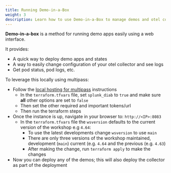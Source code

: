 ```yaml
---
title: Running Demo-in-a-Box
weight: 3
description: Learn how to use Demo-in-a-Box to manage demos and otel collectors in an easy-to-use web interface.
---
```


**Demo-in-a-box** is a method for running demo apps easily using a web interface.

It provides:
* A quick way to deploy demo apps and states
* A way to easily change configuration of your otel collector and see logs
* Get pod status, pod logs, etc.

To leverage this locally using multipass:
* Follow the [local hosting for multipass](../multipass) instructions
  * In the `terraform.tfvars` file, set `splunk_diab` to `true` and make sure **all** other options are set to `false`
  * Then set the other required and important tokens/url
  * Then run the terraform steps
* Once the instance is up, navigate in your browser to: `http://<IP>:8083`
  * In the `terraform.tfvars` file the `wsversion` defaults to the current version of the workshop e.g `4.64`:
    * To use the latest developments change `wsversion` to use `main`
    * There are only three versions of the workshop maintained, development (`main`) current (e.g. `4.64` and the previous (e.g. `4.63`)
    * After making the change, run `terraform apply` to make the changes
* Now you can deploy any of the demos; this will also deploy the collector as part of the deployment
